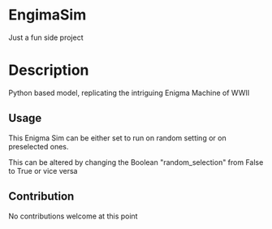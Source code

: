 # EngimaSim
Just a fun side project

# Description
Python based model, replicating the intriguing Enigma Machine of WWII

## Usage
This Enigma Sim can be either set to run on random setting or on preselected ones.

This can be altered by changing the Boolean "random_selection" from False to True or vice versa

## Contribution
No contributions welcome at this point
